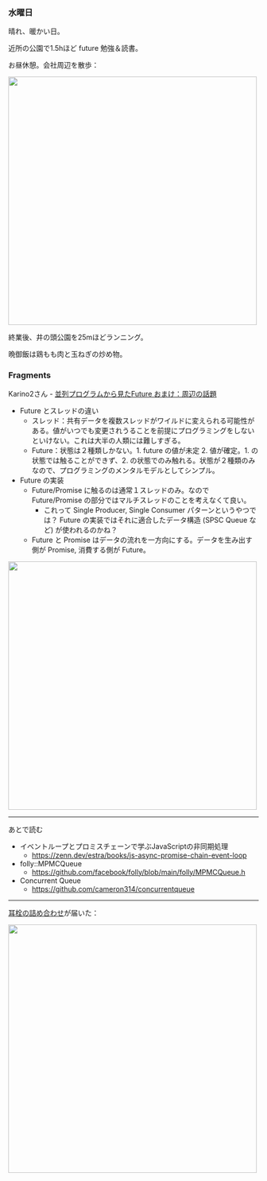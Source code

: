 ### 水曜日

晴れ、暖かい日。

近所の公園で1.5hほど future 勉強＆読書。

お昼休憩。会社周辺を散歩：

<img src="https://i.imgur.com/G8rJtTo.jpg" width="500">

終業後、井の頭公園を25mほどランニング。

晩御飯は鶏もも肉と玉ねぎの炒め物。

### Fragments

Karino2さん -
[並列プログラムから見たFuture おまけ：周辺の話題](https://www.youtube.com/watch?v=lIagzffRcLI)

- Future とスレッドの違い
    - スレッド：共有データを複数スレッドがワイルドに変えられる可能性がある。値がいつでも変更されうることを前提にプログラミングをしないといけない。これは大半の人類には難しすぎる。
    - Future：状態は２種類しかない。1. future の値が未定 2. 値が確定。1. の状態では触ることができず、2. の状態でのみ触れる。状態が２種類のみなので、プログラミングのメンタルモデルとしてシンプル。
- Future の実装
    - Future/Promise に触るのは通常１スレッドのみ。なので Future/Promise の部分ではマルチスレッドのことを考えなくて良い。
        - これって Single Producer, Single Consumer パターンというやつでは？ Future の実装ではそれに適合したデータ構造 (SPSC Queue など) が使われるのかね？
    - Future と Promise はデータの流れを一方向にする。データを生み出す側が Promise, 消費する側が Future。

<img src="https://i.imgur.com/KHcfmO0.jpg" width="500">

---

あとで読む

- イベントループとプロミスチェーンで学ぶJavaScriptの非同期処理
    - https://zenn.dev/estra/books/js-async-promise-chain-event-loop
- folly::MPMCQueue
    - https://github.com/facebook/folly/blob/main/folly/MPMCQueue.h
- Concurrent Queue
    - https://github.com/cameron314/concurrentqueue

---

[耳栓の詰め合わせ](https://www.amazon.co.jp/gp/product/B00CSJC6Q2)が届いた：

<img src="https://i.imgur.com/1MDKWNc.jpg" width="500">
